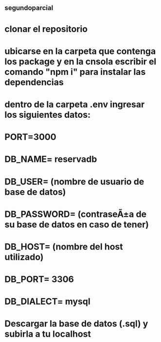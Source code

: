 ## segundoparcial
# clonar el repositorio
# ubicarse en la carpeta que contenga los package y en la cnsola escribir el comando "npm i" para instalar las dependencias
# dentro de la carpeta .env ingresar los siguientes datos:
# PORT=3000
# DB_NAME= reservadb
# DB_USER= (nombre de usuario de base de datos)
# DB_PASSWORD= (contraseÃ±a de su base de datos en caso de tener)
# DB_HOST= (nombre del host utilizado)
# DB_PORT= 3306
# DB_DIALECT= mysql
#
# Descargar la base de datos (.sql) y subirla a tu localhost

